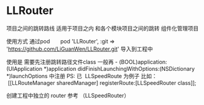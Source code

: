 # LLRouter

项目之间的跳转路线  适用于项目之内 和各个模块项目之间的跳转 组件化管理项目

使用方式 通过pod       
 pod 'LLRouter', :git => 'https://github.com/LiGuanWen/LLRouter.git'
导入到工程中


使用是 需要先注册跳转路径文件class 一般再 - (BOOL)application:(UIApplication *)application didFinishLaunchingWithOptions:(NSDictionary *)launchOptions 中注册
PS: 已  LLSpeedRoute 为例子
比如：    [[LLRouteManager sharedManager] registerRoute:[LLSpeedRouter class]];

创建工程中独立的 router 参考 （LLSpeedRouter）




